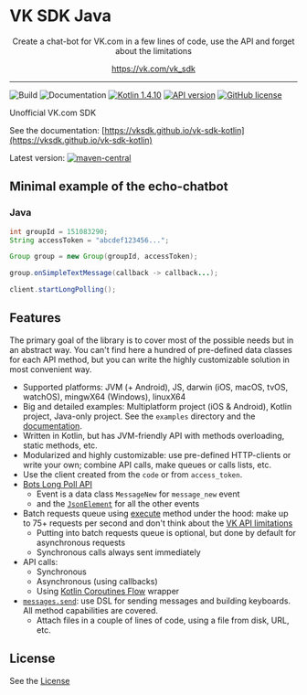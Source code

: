 # VK SDK Java

<p align="center">Create a chat-bot for VK.com in a few lines of code, use the API and forget about the limitations</p>
<p align="center"><a href="https://vk.com/vk_sdk">https://vk.com/vk_sdk</a></p>

---

![Build](https://github.com/vksdk/vk-sdk-kotlin/workflows/Release/badge.svg) ![Documentation](https://github.com/vksdk/vk-sdk-kotlin/workflows/Documentation/badge.svg) [![Kotlin 1.4.10](https://img.shields.io/badge/Kotlin-1.4.10-blue.svg?style=flat)](http://kotlinlang.org) [![API version](https://img.shields.io/badge/API%20version-5.103+-blue?style=flat&logo=vk&logoColor=white)](https://vk.com/dev/versions)
[![GitHub license](https://img.shields.io/badge/License-MIT-yellow.svg?style=flat)](https://github.com/vksdk/vk-sdk-kotlin/blob/master/LICENSE)

Unofficial VK.com SDK

See the documentation: [https://vksdk.github.io/vk-sdk-kotlin](https://vksdk.github.io/vk-sdk-kotlin)

Latest version:  [![maven-central](https://img.shields.io/badge/Maven%20Central-0.0.7-yellowgreen?style=flat)](https://search.maven.org/search?q=g:com.petersamokhin.vksdk)

## Minimal example of the echo-chatbot

### Java
```java
int groupId = 151083290;
String accessToken = "abcdef123456...";

Group group = new Group(groupId, accessToken);

group.onSimpleTextMessage(callback -> callback...);

client.startLongPolling();
```

## Features
The primary goal of the library is to cover most of the possible needs but in an abstract way.
You can't find here a hundred of pre-defined data classes for each API method, but you can write the highly customizable solution in most convenient way.

- Supported platforms: JVM (+ Android), JS, darwin (iOS, macOS, tvOS, watchOS), mingwX64 (Windows), linuxX64
- Big and detailed examples: Multiplatform project (iOS & Android), Kotlin project, Java-only project. See the `examples` directory and the [documentation](https://vksdk.github.io/vk-sdk-kotlin/usage/).
- Written in Kotlin, but has JVM-friendly API with methods overloading, static methods, etc.
- Modularized and highly customizable: use pre-defined HTTP-clients or write your own; combine API calls, make queues or calls lists, etc.
- Use the client created from the `code` or from `access_token`.
- [Bots Long Poll API](https://vk.com/dev/bots_longpoll)
    - Event is a data class `MessageNew` for `message_new` event
    - and the [`JsonElement`](https://github.com/Kotlin/kotlinx.serialization) for all the other events
- Batch requests queue using [execute](https://vk.com/dev/execute) method under the hood: make up to 75+ requests per second and don't think about the [VK API limitations](https://vk.com/dev/api_requests?f=Limits%20and%20recommendations)
    - Putting into batch requests queue is optional, but done by default for asynchronous requests
    - Synchronous calls always sent immediately
- API calls:
    - Synchronous
    - Asynchronous (using callbacks)
    - Using [Kotlin Coroutines Flow](https://kotlinlang.org/docs/reference/coroutines/flow.html) wrapper
- [`messages.send`](https://vk.com/dev/messages.send): use DSL for sending messages and building keyboards. All method capabilities are covered.
    - Attach files in a couple of lines of code, using a file from disk, URL, etc.
  

## License
See the [License](https://github.com/vksdk/vk-sdk-kotlin/blob/master/LICENSE)
